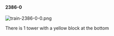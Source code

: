 #### 2386-0
![train-2386-0-0.png](https://github.com/lil-lab/nlvr/raw/master/nlvr/train/images/55/train-2386-0-0.png "train-2386-0-0.png")

There is 1 tower with a yellow block at the bottom